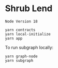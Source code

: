 # Shrub Lend

```
Node Version 18
```

```
yarn contracts 
yarn local-initialize
yarn app
```

To run subgraph locally:

```
yarn graph-node
yarn subgraph
```
